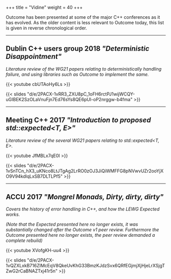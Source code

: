 +++
title = "Vidine"
weight = 40
+++

Outcome has been presented at some of the major C++ conferences as it has
evolved. As the older content is less relevant to Outcome today, this
list is given in reverse chronological order.

---

## Dublin C++ users group 2018 *"Deterministic Disappointment"*

*Literature review of the WG21 papers relating to deterministically handling failure, and using libraries such as Outcome to implement the same.*

{{< youtube cbUTAoHy6Ls >}}

{{< slides "d/e/2PACX-1vRR3_ZXU8pC_1oFH6rctPJ1wijWCQY-uGIBEK2SzOLaVnuFjn7Ed76sYs8QE6pUl-oP2nrggw-b4fma" >}}


---

## Meeting C++ 2017 *"Introduction to proposed std::expected&lt;T, E&gt;"*

*Literature review of the several WG21 papers relating to std::expected<T, E>.*

{{< youtube JfMBLx7qE0I >}}

{{< slides "d/e/2PACX-1vSnTCn_hX3_uKNco8LtJTgAg2LrRO0zOJ3JiQiWMFFG8pNVwvUZr2ooYjXO9V94kdlqLxSB7DLTLPf5" >}}


---

## ACCU 2017 *"Mongrel Monads, Dirty, dirty, dirty"*

*Covers the history of error handling in C++, and how the LEWG Expected works.*

*(Note that the Expected presented here no longer exists, it was substantially changed
after the Outcome v1 peer review. Furthermore the Outcome presented here no longer
exists, the peer review demanded a complete rebuild)*

{{< youtube XVofgKH-uu4 >}}


{{< slides "d/e/2PACX-1vQZXLxkB716ZIMcEqV8QkeUvKhG33BmzKJdzSvx6QRfEGjmjXjHjeLrXSjgTZwG2rCaBNAZTxj41r5n" >}}

